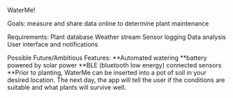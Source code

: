 WaterMe!

Goals: measure and share data online to determine plant maintenance

Requirements:
	Plant database
	Weather stream
	Sensor logging
	Data analysis
	User interface and notifications

Possible Future/Ambitious Features:
**Automated watering
**battery powered by solar power
**BLE (bluetooth low energy) connected sensors
**Prior to planting, WaterMe can be inserted into a pot of soil in your desired location.  The next day, the app will tell the user if the conditions are suitable and what plants will survive well.
